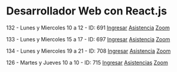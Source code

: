 Desarrollador Web con React.js
==

132 - Lunes y Miercoles 10 a 12 - ID: 691
[Ingresar](https://campus.argentinaprograma.utn.edu.ar/course/view.php?id=691)
[Asistencia](https://campus.argentinaprograma.utn.edu.ar/mod/attendance/manage.php?id=77071)
[Zoom](https://utn.zoom.us/j/96154321070?pwd=Wm4xelJuM0I1YjdXZWdydllpRTh5QT09)

133 - Lunes y Miercoles 15 a 17 - ID: 697
[Ingresar](https://campus.argentinaprograma.utn.edu.ar/course/view.php?id=697)
[Asistencia](https://campus.argentinaprograma.utn.edu.ar/mod/attendance/manage.php?id=77779)
[Zoom](https://utn.zoom.us/j/94628688955?pwd=RDIwNm5pVTg5N1NJM3JOdTZvK1RpZz09)

134 - Lunes y Miercoles 19 a 21 - ID: 708 
[Ingresar](https://campus.argentinaprograma.utn.edu.ar/course/view.php?id=708)
[Asistencia](https://campus.argentinaprograma.utn.edu.ar/mod/attendance/manage.php?id=79077)
[Zoom](https://utn.zoom.us/j/98280821346?pwd=bGdhNVBaOXpKOHhHUktvOVFBMUhHUT09)


126 - Martes y Jueves 10 a 10 - ID: 715 
[Ingresar](https://campus.argentinaprograma.utn.edu.ar/course/view.php?id=715)
[Asistencias](https://campus.argentinaprograma.utn.edu.ar/mod/attendance/manage.php?id=79903)
[Zoom](https://utn.zoom.us/j/96933239877?pwd=UmFPUGlCaFJ5cS9DbmJoQXhFOU8zdz09)



